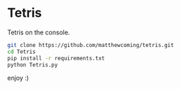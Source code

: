# Tetris

Tetris on the console. 


```bash
git clone https://github.com/matthewcoming/tetris.git
cd Tetris
pip install -r requirements.txt
python Tetris.py
```

enjoy :)
